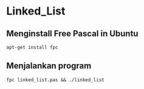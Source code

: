 # Linked_List

## Menginstall Free Pascal in Ubuntu
```
apt-get install fpc
``` 

## Menjalankan program
```
fpc linked_list.pas && ./linked_list
```
